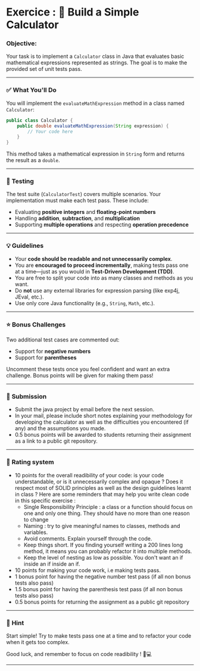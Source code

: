 ﻿# Exercice :  🧮 **Build a Simple Calculator**

### **Objective:**
Your task is to implement a `Calculator` class in Java that evaluates basic mathematical expressions represented as strings. The goal is to make the provided set of unit tests pass.

---

### ✅ **What You'll Do**
You will implement the `evaluateMathExpression` method in a class named `Calculator`:

```java
public class Calculator {
    public double evaluateMathExpression(String expression) {
        // Your code here
    }
}
```

This method takes a mathematical expression in `String` form and returns the result as a `double`.

---

### 🧪 **Testing**
The test suite (`CalculatorTest`) covers multiple scenarios. Your implementation must make each test pass. These include:

- Evaluating **positive integers** and **floating-point numbers**
- Handling **addition**, **subtraction**, and **multiplication**
- Supporting **multiple operations** and respecting **operation precedence**

---

### 💡 **Guidelines**
- Your **code should be readable and not unnecessarily complex**.
- You are **encouraged to proceed incrementally**, making tests pass one at a time—just as you would in **Test-Driven Development (TDD)**.
- You are free to split your code into as many classes and methods as you want.
- Do **not** use any external libraries for expression parsing (like exp4j, JEval, etc.).
- Use only core Java functionality (e.g., `String`, `Math`, etc.).

---

### ⭐ **Bonus Challenges**
Two additional test cases are commented out:
- Support for **negative numbers**
- Support for **parentheses**

Uncomment these tests once you feel confident and want an extra challenge. Bonus points will be given for making them pass!

---

### 📝 **Submission**
- Submit the java project by email before the next session.
- In your mail, please include short notes explaining your methodology for developing the calculator as well as the difficulties you encountered (if any) and the assumptions you made.
- 0.5 bonus points will be awarded to students returning their assignment as a link to a public git repository.
---

### 💯 **Rating system**
- 10 points for the overall readibility of your code: is your code understandable, or is it unnecessarily complex and opaque ? Does it respect most of SOLID principles as well as the design guidelines learnt in class ? Here are some reminders that may help you write clean code in this specific exercise :
  - Single Responsibility Principle : a class or a function should focus on one and only one thing. They should have no more than one reason to change
  - Naming : try to give meaningful names to classes, methods and variables.
  - Avoid comments. Explain yourself through the code.
  - Keep things short. If you finding yourself writing a 200 lines long method, it means you can probably refactor it into multiple methods.
  - Keep the level of nesting as low as possible. You don't want an if inside an if inside an if.
- 10 points for making your code work, i.e making tests pass.
- 1 bonus point for having the negative number test pass (if all non bonus tests also pass)
- 1.5 bonus point for having the parenthesis test pass (if all non bonus tests also pass)
- 0.5 bonus points for returning the assignment as a public git repository
---

### 🧠 **Hint**
Start simple! Try to make tests pass one at a time and to refactor your code when it gets too complex.

Good luck, and remember to focus on code readibility ! 🧠💻

--- 